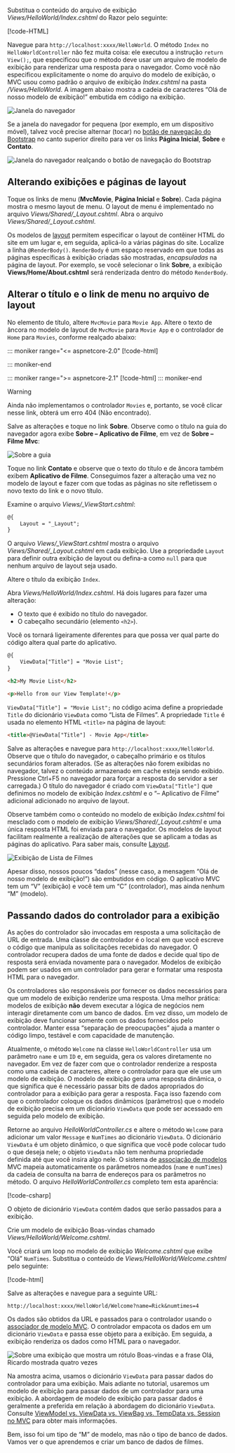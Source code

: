 Substitua o conteúdo do arquivo de exibição *Views/HelloWorld/Index.cshtml* do Razor pelo seguinte:

[!code-HTML[](~/tutorials/first-mvc-app/start-mvc/sample/MvcMovie/Views/HelloWorld/Index.cshtml)]

Navegue para `http://localhost:xxxx/HelloWorld`. O método `Index` no `HelloWorldController` não fez muita coisa: ele executou a instrução `return View();`, que especificou que o método deve usar um arquivo de modelo de exibição para renderizar uma resposta para o navegador. Como você não especificou explicitamente o nome do arquivo do modelo de exibição, o MVC usou como padrão o arquivo de exibição *Index.cshtml* na pasta */Views/HelloWorld*. A imagem abaixo mostra a cadeia de caracteres “Olá de nosso modelo de exibição!” embutida em código na exibição.

![Janela do navegador](~/tutorials/first-mvc-app/adding-view/_static/hell_template.png)

Se a janela do navegador for pequena (por exemplo, em um dispositivo móvel), talvez você precise alternar (tocar) no [botão de navegação do Bootstrap](http://getbootstrap.com/components/#navbar) no canto superior direito para ver os links **Página Inicial**, **Sobre** e **Contato**.

![Janela do navegador realçando o botão de navegação do Bootstrap](~/tutorials/first-mvc-app/adding-view/_static/1.png)

## <a name="changing-views-and-layout-pages"></a>Alterando exibições e páginas de layout

Toque os links de menu (**MvcMovie**, **Página Inicial** e **Sobre**). Cada página mostra o mesmo layout de menu. O layout de menu é implementado no arquivo *Views/Shared/_Layout.cshtml*. Abra o arquivo *Views/Shared/_Layout.cshtml*.

Os modelos de [layout](xref:mvc/views/layout) permitem especificar o layout de contêiner HTML do site em um lugar e, em seguida, aplicá-lo a várias páginas do site. Localize a linha `@RenderBody()`. `RenderBody` é um espaço reservado em que todas as páginas específicas à exibição criadas são mostradas, *encapsuladas* na página de layout. Por exemplo, se você selecionar o link **Sobre**, a exibição **Views/Home/About.cshtml** será renderizada dentro do método `RenderBody`.

## <a name="change-the-title-and-menu-link-in-the-layout-file"></a>Alterar o título e o link de menu no arquivo de layout

No elemento de título, altere `MvcMovie` para `Movie App`. Altere o texto de âncora no modelo de layout de `MvcMovie` para `Movie App` e o controlador de `Home` para `Movies`, conforme realçado abaixo:

::: moniker range="<= aspnetcore-2.0"
[!code-html[](~/tutorials/first-mvc-app/start-mvc/sample/MvcMovie/Views/Shared/_Layout.cshtml?highlight=7,31)]

::: moniker-end

::: moniker range=">= aspnetcore-2.1"
[!code-html[](~/tutorials/first-mvc-app/start-mvc/sample/MvcMovie/Views/Shared/_Layout21.cshtml?highlight=7,31)]
::: moniker-end

>[!WARNING]
> Ainda não implementamos o controlador `Movies` e, portanto, se você clicar nesse link, obterá um erro 404 (Não encontrado).

Salve as alterações e toque no link **Sobre**. Observe como o título na guia do navegador agora exibe **Sobre – Aplicativo de Filme**, em vez de **Sobre – Filme Mvc**: 

![Sobre a guia](~/tutorials/first-mvc-app/adding-view/_static/about2.png)

Toque no link **Contato** e observe que o texto do título e de âncora também exibem **Aplicativo de Filme**. Conseguimos fazer a alteração uma vez no modelo de layout e fazer com que todas as páginas no site refletissem o novo texto do link e o novo título.

Examine o arquivo *Views/_ViewStart.cshtml*:


```HTML
@{
    Layout = "_Layout";
}
```

O arquivo *Views/_ViewStart.cshtml* mostra o arquivo *Views/Shared/_Layout.cshtml* em cada exibição. Use a propriedade `Layout` para definir outra exibição de layout ou defina-a como `null` para que nenhum arquivo de layout seja usado.

Altere o título da exibição `Index`.

Abra *Views/HelloWorld/Index.cshtml*. Há dois lugares para fazer uma alteração:

   * O texto que é exibido no título do navegador.
   * O cabeçalho secundário (elemento `<h2>`).

Você os tornará ligeiramente diferentes para que possa ver qual parte do código altera qual parte do aplicativo.


```HTML
@{
    ViewData["Title"] = "Movie List";
}

<h2>My Movie List</h2>

<p>Hello from our View Template!</p>
```

`ViewData["Title"] = "Movie List";` no código acima define a propriedade `Title` do dicionário `ViewData` como “Lista de Filmes”. A propriedade `Title` é usada no elemento HTML `<title>` na página de layout:


```HTML
<title>@ViewData["Title"] - Movie App</title>
   ```

Salve as alterações e navegue para `http://localhost:xxxx/HelloWorld`. Observe que o título do navegador, o cabeçalho primário e os títulos secundários foram alterados. (Se as alterações não forem exibidas no navegador, talvez o conteúdo armazenado em cache esteja sendo exibido. Pressione Ctrl+F5 no navegador para forçar a resposta do servidor a ser carregada.) O título do navegador é criado com `ViewData["Title"]` que definimos no modelo de exibição *Index.cshtml* e o “– Aplicativo de Filme” adicional adicionado no arquivo de layout.

Observe também como o conteúdo no modelo de exibição *Index.cshtml* foi mesclado com o modelo de exibição *Views/Shared/_Layout.cshtml* e uma única resposta HTML foi enviada para o navegador. Os modelos de layout facilitam realmente a realização de alterações que se aplicam a todas as páginas do aplicativo. Para saber mais, consulte [Layout](xref:mvc/views/layout).

![Exibição de Lista de Filmes](~/tutorials/first-mvc-app/adding-view/_static/hell3.png)

Apesar disso, nossos poucos “dados” (nesse caso, a mensagem “Olá de nosso modelo de exibição!”) são embutidos em código. O aplicativo MVC tem um “V” (exibição) e você tem um “C” (controlador), mas ainda nenhum “M” (modelo).

## <a name="passing-data-from-the-controller-to-the-view"></a>Passando dados do controlador para a exibição

As ações do controlador são invocadas em resposta a uma solicitação de URL de entrada. Uma classe de controlador é o local em que você escreve o código que manipula as solicitações recebidas do navegador. O controlador recupera dados de uma fonte de dados e decide qual tipo de resposta será enviada novamente para o navegador. Modelos de exibição podem ser usados em um controlador para gerar e formatar uma resposta HTML para o navegador.

Os controladores são responsáveis por fornecer os dados necessários para que um modelo de exibição renderize uma resposta. Uma melhor prática: modelos de exibição **não** devem executar a lógica de negócios nem interagir diretamente com um banco de dados. Em vez disso, um modelo de exibição deve funcionar somente com os dados fornecidos pelo controlador. Manter essa “separação de preocupações” ajuda a manter o código limpo, testável e com capacidade de manutenção.

Atualmente, o método `Welcome` na classe `HelloWorldController` usa um parâmetro `name` e um `ID` e, em seguida, gera os valores diretamente no navegador. Em vez de fazer com que o controlador renderize a resposta como uma cadeia de caracteres, altere o controlador para que ele use um modelo de exibição. O modelo de exibição gera uma resposta dinâmica, o que significa que é necessário passar bits de dados apropriados do controlador para a exibição para gerar a resposta. Faça isso fazendo com que o controlador coloque os dados dinâmicos (parâmetros) que o modelo de exibição precisa em um dicionário `ViewData` que pode ser acessado em seguida pelo modelo de exibição.

Retorne ao arquivo *HelloWorldController.cs* e altere o método `Welcome` para adicionar um valor `Message` e `NumTimes` ao dicionário `ViewData`. O dicionário `ViewData` é um objeto dinâmico, o que significa que você pode colocar tudo o que deseja nele; o objeto `ViewData` não tem nenhuma propriedade definida até que você insira algo nele. O sistema de [associação de modelos](xref:mvc/models/model-binding) MVC mapeia automaticamente os parâmetros nomeados (`name` e `numTimes`) da cadeia de consulta na barra de endereços para os parâmetros no método. O arquivo *HelloWorldController.cs* completo tem esta aparência:

[!code-csharp[](~/tutorials/first-mvc-app/start-mvc/sample/MvcMovie/Controllers/HelloWorldController.cs?name=snippet_5)]

O objeto de dicionário `ViewData` contém dados que serão passados para a exibição. 

Crie um modelo de exibição Boas-vindas chamado *Views/HelloWorld/Welcome.cshtml*.

Você criará um loop no modelo de exibição *Welcome.cshtml* que exibe “Olá” `NumTimes`. Substitua o conteúdo de *Views/HelloWorld/Welcome.cshtml* pelo seguinte:

[!code-html[](~/tutorials/first-mvc-app/start-mvc/sample/MvcMovie/Views/HelloWorld/Welcome.cshtml)]

Salve as alterações e navegue para a seguinte URL:

`http://localhost:xxxx/HelloWorld/Welcome?name=Rick&numtimes=4`

Os dados são obtidos da URL e passados para o controlador usando o [associador de modelo MVC](xref:mvc/models/model-binding). O controlador empacota os dados em um dicionário `ViewData` e passa esse objeto para a exibição. Em seguida, a exibição renderiza os dados como HTML para o navegador.

![Sobre uma exibição que mostra um rótulo Boas-vindas e a frase Olá, Ricardo mostrada quatro vezes](~/tutorials/first-mvc-app/adding-view/_static/rick2.png)

Na amostra acima, usamos o dicionário `ViewData` para passar dados do controlador para uma exibição. Mais adiante no tutorial, usaremos um modelo de exibição para passar dados de um controlador para uma exibição. A abordagem de modelo de exibição para passar dados é geralmente a preferida em relação à abordagem do dicionário `ViewData`. Consulte [ViewModel vs. ViewData vs. ViewBag vs. TempData vs. Session no MVC](http://www.mytecbits.com/microsoft/dot-net/viewmodel-viewdata-viewbag-tempdata-mvc) para obter mais informações.

Bem, isso foi um tipo de “M” de modelo, mas não o tipo de banco de dados. Vamos ver o que aprendemos e criar um banco de dados de filmes.
